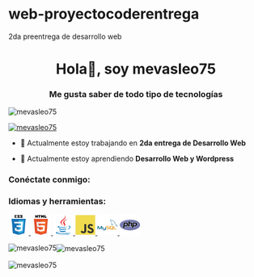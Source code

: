 # web-proyectocoderentrega
2da preentrega de desarrollo web
<h1 align="center">Hola👋, soy mevasleo75</h1>
<h3 align="center">Me gusta saber de todo tipo de tecnologías</h3>

<p align="left"> <img src="https://komarev.com/ghpvc/?username=mevasleo75&label=Profile%20views&color=0e75b6&style=flat" alt="mevasleo75" /> </p>

<p align="left"> <a href="https://github.com/ryo-ma/github-profile-trophy"><img src="https://github-profile-trophy.vercel.app/?username=mevasleo75" alt="mevasleo75" /></a> </p>

- 🔭 Actualmente estoy trabajando en **2da entrega de Desarrollo Web**

- 🌱 Actualmente estoy aprendiendo **Desarrollo Web y Wordpress**

<h3 align="left">Conéctate conmigo:</h3>
<p align="left">
</p>

<h3 align="left">Idiomas y herramientas:</h3>
<p align="left"> <a href="https://www.w3schools.com/css/" target="_blank" rel="noreferrer"> <img src="https://raw.githubusercontent.com/devicons/devicon/master/icons/css3/css3-original-wordmark.svg" alt="css3" width="40" height="40"/> </a> <a href="https://www.w3.org/html/" target="_blank" rel="noreferrer"> <img src="https://raw.githubusercontent.com/devicons/devicon/master/icons/html5/html5-original-wordmark.svg" alt="html5" width="40" height="40"/> </a> <a href="https://www.java.com" target="_blank" rel="noreferrer"> <img src="https://raw.githubusercontent.com/devicons/devicon/master/icons/java/java-original.svg" alt="java" width="40" height="40"/> </a> <a href="https://developer.mozilla.org/en-US/docs/Web/JavaScript" target="_blank" rel="noreferrer"> <img src="https://raw.githubusercontent.com/devicons/devicon/master/icons/javascript/javascript-original.svg" alt="javascript" width="40" height="40"/> </a> <a href="https://www.mysql.com/" target="_blank" rel="noreferrer"> <img src="https://raw.githubusercontent.com/devicons/devicon/master/icons/mysql/mysql-original-wordmark.svg" alt="mysql" width="40" height="40"/> </a> <a href="https://www.php.net" target="_blank" rel="noreferrer"> <img src="https://raw.githubusercontent.com/devicons/devicon/master/icons/php/php-original.svg" alt="php" width="40" height="40"/> </a> </p>

<p><img align="left" src="https://github-readme-stats.vercel.app/api/top-langs?username=mevasleo75&show_icons=true&locale=en&layout=compact" alt="mevasleo75" /></p>

<p> <img align="center" src="https://github-readme-stats.vercel.app/api?username=mevasleo75&show_icons=true&locale=en" alt="mevasleo75" /></p>

<p> <img align="center" src="https://github-readme-streak-stats.herokuapp.com/?user=mevasleo75&" alt="mevasleo75" /></p>
